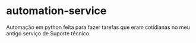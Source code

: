 # automation-service
Automação em python feita para fazer tarefas que eram cotidianas no meu antigo serviço de Suporte técnico.
